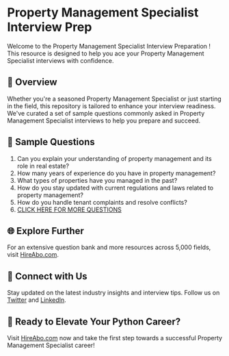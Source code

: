 # Property Management Specialist Interview Prep

Welcome to the Property Management Specialist Interview Preparation ! This resource is designed to help you ace your Property Management Specialist interviews with confidence.

## 🚀 Overview

Whether you're a seasoned Property Management Specialist or just starting in the field, this repository is tailored to enhance your interview readiness. We've curated a set of sample questions commonly asked in Property Management Specialist interviews to help you prepare and succeed.

## 📝 Sample Questions

1. Can you explain your understanding of property management and its role in real estate?
2. How many years of experience do you have in property management?
3. What types of properties have you managed in the past?
4. How do you stay updated with current regulations and laws related to property management?
5. How do you handle tenant complaints and resolve conflicts?
6. [CLICK HERE FOR MORE QUESTIONS](https://hireabo.com/job/21_1_6/Property%20Management%20Specialist)

## 🌐 Explore Further

For an extensive question bank and more resources across 5,000 fields, visit [HireAbo.com](https://www.hireabo.com).

## 📱 Connect with Us

Stay updated on the latest industry insights and interview tips. Follow us on [Twitter](https://twitter.com/hireabo) and [LinkedIn](https://www.linkedin.com/in/hire-abo-3609972a8/).

## 🚀 Ready to Elevate Your Python Career?

Visit [HireAbo.com](https://www.hireabo.com) now and take the first step towards a successful Property Management Specialist career!